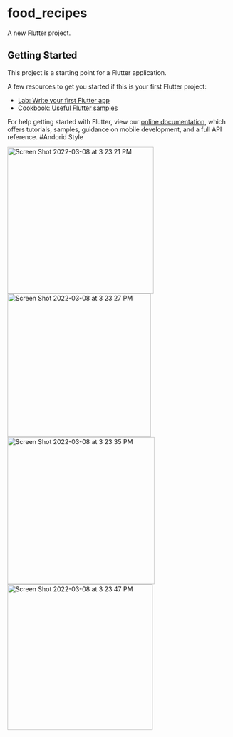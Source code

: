 # food_recipes

A new Flutter project.

## Getting Started

This project is a starting point for a Flutter application.

A few resources to get you started if this is your first Flutter project:

- [Lab: Write your first Flutter app](https://flutter.dev/docs/get-started/codelab)
- [Cookbook: Useful Flutter samples](https://flutter.dev/docs/cookbook)

For help getting started with Flutter, view our
[online documentation](https://flutter.dev/docs), which offers tutorials,
samples, guidance on mobile development, and a full API reference.
#Andorid Style 


<img width="328" alt="Screen Shot 2022-03-08 at 3 23 21 PM" src="https://user-images.githubusercontent.com/19757691/157319104-b10007b4-b408-4f2c-b1eb-d8b21bfc839f.png">
<img width="322" alt="Screen Shot 2022-03-08 at 3 23 27 PM" src="https://user-images.githubusercontent.com/19757691/157319114-f5c0295f-7efc-4841-be5a-d51d378e9a49.png">
<img width="330" alt="Screen Shot 2022-03-08 at 3 23 35 PM" src="https://user-images.githubusercontent.com/19757691/157319120-f2fbe671-e6ff-4767-9bc4-3394545744df.png">
<img width="326" alt="Screen Shot 2022-03-08 at 3 23 47 PM" src="https://user-images.githubusercontent.com/19757691/157319124-03b8fc4a-4ea9-4c8c-9eee-b8e45cf4ff34.png">
